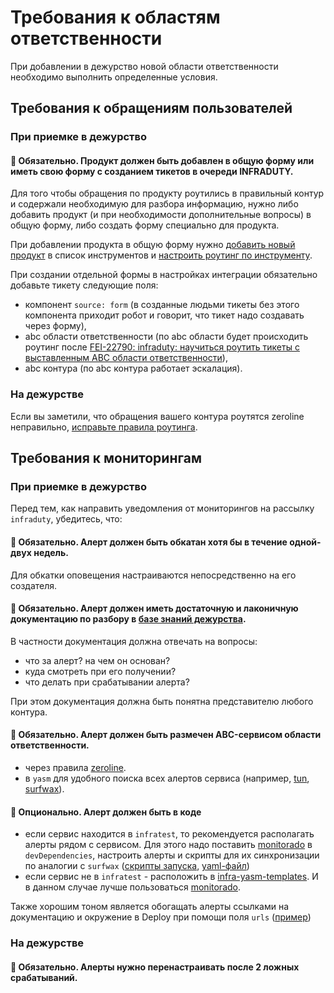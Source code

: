 # Требования к областям ответственности

При добавлении в дежурство новой области ответственности необходимо выполнить определенные условия.

## Требования к обращениям пользователей

### При приемке в дежурство

#### 🔴 Обязательно. Продукт должен быть добавлен в общую форму или иметь свою форму с созданием тикетов в очереди INFRADUTY. 

Для того чтобы обращения по продукту роутились в правильный контур и содержали необходимую для разбора информацию,
нужно либо добавить продукт (и при необходимости дополнительные вопросы) в общую форму,
либо создать форму специально для продукта.

При добавлении продукта в общую форму нужно [добавить новый продукт](https://wiki.yandex-team.ru/search-interfaces/infra/duty/infraduty-form/) в список инструментов 
и [настроить роутинг по инструменту](https://wiki.yandex-team.ru/search-interfaces/infra/duty/infraduty-form/#nastrojjkazerolinedljaroutingavkontur).

При создании отдельной формы в настройках интеграции обязательно добавьте тикету следующие поля: 

- компонент `source: form` (в созданные людьми тикеты без этого компонента приходит робот и говорит, что тикет надо создавать через форму),
- abc области ответственности (по abc области будет происходить роутинг после [FEI-22790: infraduty: научиться роутить тикеты с выставленным ABC области ответственности](https://st.yandex-team.ru/FEI-22790)),
- abc контура (по abc контура работает эскалация).

### На дежурстве

Если вы заметили, что обращения вашего контура роутятся zeroline неправильно, [исправьте правила роутинга](https://a.yandex-team.ru/arc_vcs/frontend/projects/infratest/services/zeroline/docs/how-to.md). 

## Требования к мониторингам

### При приемке в дежурство

Перед тем, как направить уведомления от мониторингов на рассылку `infraduty`, убедитесь, что:

#### 🔴 Обязательно. Алерт должен быть обкатан хотя бы в течение одной-двух недель. 

Для обкатки оповещения настраиваются непосредственно на его создателя.
  
#### 🔴 Обязательно. Алерт должен иметь достаточную и лаконичную документацию по разбору в [базе знаний дежурства](https://a.yandex-team.ru/arc_vcs/frontend/projects/infratest/services/fei-docs).

В частности документация должна отвечать на вопросы:

* что за алерт? на чем он основан?
* куда смотреть при его получении? 
* что делать при срабатывании алерта?

При этом документация должна быть понятна представителю любого контура.
  
#### 🔴 Обязательно. Алерт должен быть размечен ABC-сервисом области ответственности. 
  
* через правила [zeroline](https://a.yandex-team.ru/arc_vcs/frontend/projects/infratest/services/zeroline).
* в `yasm` для удобного поиска всех алертов сервиса (например, [tun](https://yasm.yandex-team.ru/template/panel/fei-alerts/abc=tun/), [surfwax](https://yasm.yandex-team.ru/template/panel/fei-alerts/abc=surfwax/)).

#### 🔵 Опционально. Алерт должен быть в коде

* если сервис находится в `infratest`, то рекомендуется располагать алерты рядом с сервисом. Для этого надо поставить [monitorado](https://a.yandex-team.ru/arc_vcs/frontend/packages/monitorado) в `devDependencies`, настроить алерты и скрипты для их синхронизации по аналогии с `surfwax` ([скрипты запуска](https://a.yandex-team.ru/arc_vcs/frontend/projects/infratest/services/surfwax/package.json?rev=r7830887#L59-60), [yaml-файл](https://a.yandex-team.ru/arc_vcs/frontend/projects/infratest/services/surfwax/monitoring/router.awacs.yml?rev=r7830887))
* eсли сервис не в `infratest` - расположить в [infra-yasm-templates](https://a.yandex-team.ru/arc_vcs/frontend/projects/infratest/packages/infra-yasm-templates). И в данном случае лучше пользоваться [monitorado](https://a.yandex-team.ru/arc_vcs/frontend/projects/infratest/packages/infra-yasm-templates#monitorado).

Также хорошим тоном является обогащать алерты ссылками на документацию и окружение в Deploy при помощи поля `urls` ([пример](https://a.yandex-team.ru/arc_vcs/frontend/projects/infratest/packages/infra-yasm-templates/monitorado/zeroline.yml?rev=r7746566#L36-41))

### На дежурстве

#### 🔴 Обязательно. Алерты нужно перенастраивать после 2 ложных срабатываний.
